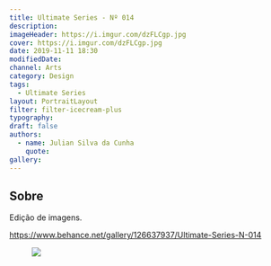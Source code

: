 ```yaml
---
title: Ultimate Series - Nº 014
description:
imageHeader: https://i.imgur.com/dzFLCgp.jpg
cover: https://i.imgur.com/dzFLCgp.jpg
date: 2019-11-11 18:30
modifiedDate:
channel: Arts
category: Design
tags:
  - Ultimate Series
layout: PortraitLayout
filter: filter-icecream-plus
typography:
draft: false
authors:
  - name: Julian Silva da Cunha
    quote:
gallery:
---
```


## Sobre

Edição de imagens.

https://www.behance.net/gallery/126637937/Ultimate-Series-N-014

<figure>
<img src="https://i.imgur.com/dzFLCgp.jpg" className="max-w-none mx-auto block"/>
</figure>
